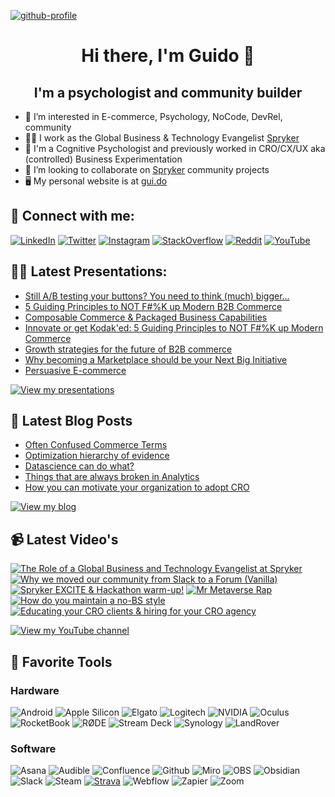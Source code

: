 <!---
gxjansen/gxjansen is a ✨ special ✨ repository because its `README.md` (this file) appears on your GitHub profile.
You can click the Preview link to take a look at your changes.
--->
[![github-profile](https://user-images.githubusercontent.com/487722/198751220-1b9de445-c874-473a-a6d6-dac0fb7557b5.jpg)](https://www.gui.do)
<h1 align="center">Hi there, I'm Guido</a> 👋</h1>
<h2 align="center">I'm a psychologist and community builder</h2>

- 👀 I’m interested in E-commerce, Psychology, NoCode, DevRel, community
- 👨‍💻 I work as the Global Business & Technology Evangelist [Spryker](https://www.spryker.com)
- 🧠 I'm a Cognitive Psychologist and previously worked in CRO/CX/UX aka (controlled) Business Experimentation
- 💞️ I’m looking to collaborate on [Spryker](https://github.com/spryker) community projects
- 🖥 My personal website is at [gui.do](https://www.gui.do)

## 🤝 Connect with me:
[![LinkedIn](https://img.shields.io/badge/LinkedIn-0077B5?style=for-the-badge&logo=linkedin&logoColor=white)](https://www.linkedin.com/in/gxjansen/)
[![Twitter](https://img.shields.io/badge/Twitter-1DA1F2?style=for-the-badge&logo=x&logoColor=white)](https://www.twitter.com/guido/)
[![Instagram](https://img.shields.io/badge/Instagram-E4405F?style=for-the-badge&logo=instagram&logoColor=white)](https://www.instagram.com/gxjansen/)
[![StackOverflow](https://img.shields.io/badge/Stack_Overflow-FE7A16?style=for-the-badge&logo=stack-overflow&logoColor=white)](https://stackoverflow.com/users/8094173/guido-x-jansen)
[![Reddit](https://img.shields.io/badge/Reddit-FF4500?style=for-the-badge&logo=reddit&logoColor=white)](https://www.reddit.com/user/gxjansen)
[![YouTube](https://img.shields.io/badge/YouTube-%23FF0000.svg?style=for-the-badge&logo=YouTube&logoColor=white)](https://www.youtube.com/c/GuidoJansen)

## 👨‍🏫 Latest Presentations:

* [Still A/B testing your buttons? You need to think (much) bigger...](https://www.gui.do/presentation/still-a-b-testing-your-buttons-you-need-to-think-much-bigger)
* [5 Guiding Principles to NOT F#%K up Modern B2B Commerce](https://www.gui.do/presentation/5-guiding-principles-to-not-f-k-up-modern-b2b-commerce)
* [Composable Commerce & Packaged Business Capabilities](https://www.gui.do/presentation/composable-commerce-packaged-business-capabilities)
* [Innovate or get Kodak'ed: 5 Guiding Principles to NOT F#%K up Modern Commerce](https://www.gui.do/presentation/innovate-or-get-kodaked-5-guiding-principles-to-not-f-k-up-modern-commerce)
* [Growth strategies for the future of B2B commerce](https://www.gui.do/presentation/growth-strategies-for-the-future-of-b2b-commerce)
* [Why becoming a Marketplace should be your Next Big Initiative](https://www.gui.do/presentation/why-becoming-a-marketplace-should-be-your-next-big-initiative)
* [Persuasive E-commerce](https://www.gui.do/presentation/persuasive-e-commerce)

[![View my presentations](https://img.shields.io/badge/View%20my-presentations-red?style=flat-square)](https://www.gui.do/presentation)

## 📝 Latest Blog Posts

<!-- BLOG-POST-LIST:START -->
- [Often Confused Commerce Terms](https://www.gui.do/post/often-confused-commerce-terms)
- [Optimization hierarchy of evidence](https://www.gui.do/post/optimization-hierarchy-of-evidence)
- [Datascience can do what?](https://www.gui.do/post/en-datascience-can-do-what)
- [Things that are always broken in Analytics](https://www.gui.do/post/en-things-that-are-always-broken-in-analytics)
- [How you can motivate your organization to adopt CRO](https://www.gui.do/post/en-how-you-can-motivate-your-organization-to-adopt-cro)
<!-- BLOG-POST-LIST:END -->

[![View my blog](https://img.shields.io/badge/View%20my-blog-red?style=flat-square)](https://www.gui.do/blog)

## 📹 Latest Video's

<!-- BEGIN YOUTUBE-CARDS -->
[![The Role of a Global Business and Technology Evangelist at Spryker](https://ytcards.demolab.com/?id=xE2emDBpVto&title=The+Role+of+a+Global+Business+and+Technology+Evangelist+at+Spryker&lang=en&timestamp=1707554716&background_color=%230d1117&title_color=%23ffffff&stats_color=%23dedede&max_title_lines=1&width=250&border_radius=5 "The Role of a Global Business and Technology Evangelist at Spryker")](https://www.youtube.com/watch?v=xE2emDBpVto)
[![Why we moved our community from Slack to a Forum (Vanilla)](https://ytcards.demolab.com/?id=eUwUK-T8zN0&title=Why+we+moved+our+community+from+Slack+to+a+Forum+%28Vanilla%29&lang=en&timestamp=1706279170&background_color=%230d1117&title_color=%23ffffff&stats_color=%23dedede&max_title_lines=1&width=250&border_radius=5 "Why we moved our community from Slack to a Forum (Vanilla)")](https://www.youtube.com/watch?v=eUwUK-T8zN0)
[![Spryker EXCITE & Hackathon warm-up!](https://ytcards.demolab.com/?id=CkxdsISrnJE&title=Spryker+EXCITE+%26+Hackathon+warm-up%21&lang=en&timestamp=1694010877&background_color=%230d1117&title_color=%23ffffff&stats_color=%23dedede&max_title_lines=1&width=250&border_radius=5 "Spryker EXCITE & Hackathon warm-up!")](https://www.youtube.com/watch?v=CkxdsISrnJE)
[![Mr Metaverse Rap](https://ytcards.demolab.com/?id=hrDj3hx8VIY&title=Mr+Metaverse+Rap&lang=en&timestamp=1685601978&background_color=%230d1117&title_color=%23ffffff&stats_color=%23dedede&max_title_lines=1&width=250&border_radius=5 "Mr Metaverse Rap")](https://www.youtube.com/watch?v=hrDj3hx8VIY)
[![How do you maintain a no-BS style](https://ytcards.demolab.com/?id=48OI9gWeyoc&title=How+do+you+maintain+a+no-BS+style&lang=en&timestamp=1672511390&background_color=%230d1117&title_color=%23ffffff&stats_color=%23dedede&max_title_lines=1&width=250&border_radius=5 "How do you maintain a no-BS style")](https://www.youtube.com/watch?v=48OI9gWeyoc)
[![Educating your CRO clients & hiring for your CRO agency](https://ytcards.demolab.com/?id=iQR134Y9TH0&title=Educating+your+CRO+clients+%26+hiring+for+your+CRO+agency&lang=en&timestamp=1672473616&background_color=%230d1117&title_color=%23ffffff&stats_color=%23dedede&max_title_lines=1&width=250&border_radius=5 "Educating your CRO clients & hiring for your CRO agency")](https://www.youtube.com/watch?v=iQR134Y9TH0)
<!-- END YOUTUBE-CARDS -->

[![View my YouTube channel](https://img.shields.io/badge/View%20my-YouTube%20Channel-red?style=flat-square)]([https://www.gui.do/blog](https://www.youtube.com/channel/UCaJ2aTnZonOrp0t2DOA-NnQ))
<!---
## 📈 GitHub Stats 

[![Guido's github stats](https://github-readme-stats.vercel.app/api?username=gxjansen)](https://github.com/gxjansen)--->

## 🤩 Favorite Tools

### Hardware
![Android](https://img.shields.io/badge/Android-9CBC36?style=for-the-badge&logo=android&logoColor=white)
![Apple Silicon](https://img.shields.io/badge/apple%20silicon%20M2-333333?style=for-the-badge&logo=apple&logoColor=white)
![Elgato](https://img.shields.io/badge/Elgato-1C23BF?style=for-the-badge&logo=elgato&logoColor=white)
![Logitech](https://img.shields.io/badge/Logitech-009ED5?style=for-the-badge&logo=logitech&logoColor=white)
![NVIDIA](https://img.shields.io/badge/Nvidia-70B000?style=for-the-badge&logo=nvidia&logoColor=black)
![Oculus](https://img.shields.io/badge/Oculus-ffffff?style=for-the-badge&logo=oculus&logoColor=black)
![RocketBook](https://img.shields.io/badge/-RocketBook-brightgreen?style=for-the-badge&color=9FC338)
![RØDE](https://img.shields.io/badge/-R%C3%98DE-black?style=for-the-badge)
![Stream Deck](https://img.shields.io/badge/-Stream%20Deck-1C23BF?style=for-the-badge)
![Synology](https://img.shields.io/badge/Synology-9E9D9E?style=for-the-badge&logo=synology&logoColor=black)
![LandRover](https://img.shields.io/badge/Landrover%20109-D49F50?style=for-the-badge&logo=landrover&logoColor=black)

### Software
![Asana](https://img.shields.io/badge/Asana-E46565?style=for-the-badge&logo=asana&logoColor=white)
![Audible](https://img.shields.io/badge/Audible-E48108?style=for-the-badge&logo=audible&logoColor=white)
![Confluence](https://img.shields.io/badge/Confluence-2285DF?style=for-the-badge&logo=confluence&logoColor=white)
![Github](https://img.shields.io/badge/github-000000?style=for-the-badge&logo=github&logoColor=white)
![Miro](https://img.shields.io/badge/Miro-F2BB2F?style=for-the-badge&logo=miro&logoColor=white)
![OBS](https://img.shields.io/badge/OBS%20Studio-000000?style=for-the-badge&logo=obsstudio&logoColor=white)
![Obsidian](https://img.shields.io/badge/Obsidian-483699?style=for-the-badge&logo=obsidian&logoColor=white)
![Slack](https://img.shields.io/badge/Slack-461447?style=for-the-badge&logo=slack&logoColor=white)
![Steam](https://img.shields.io/badge/Steam-000000?style=for-the-badge&logo=steam&logoColor=white)
[![Strava](https://img.shields.io/badge/Strava-F44B03?style=for-the-badge&logo=strava&logoColor=white)](https://www.strava.com/athletes/16854732)
![Webflow](https://img.shields.io/badge/Webflow-404FF2?style=for-the-badge&logo=webflow&logoColor=white)
![Zapier](https://img.shields.io/badge/Zapier-F74800?style=for-the-badge&logo=zapier&logoColor=white)
![Zoom](https://img.shields.io/badge/Zoom-0085F2?style=for-the-badge&logo=zoom&logoColor=white)
